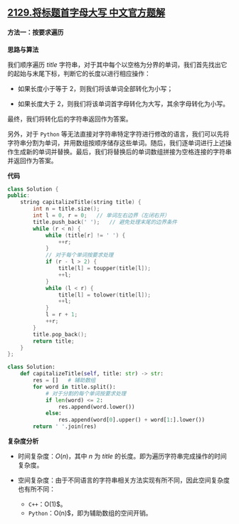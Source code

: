 ## [2129.将标题首字母大写 中文官方题解](https://leetcode.cn/problems/capitalize-the-title/solutions/100000/jiang-biao-ti-shou-zi-mu-da-xie-by-leetc-lhn7)
#### 方法一：按要求遍历

**思路与算法**

我们顺序遍历 $\textit{title}$ 字符串，对于其中每个以空格为分界的单词，我们首先找出它的起始与末尾下标，判断它的长度以进行相应操作：

- 如果长度小于等于 $2$，则我们将该单词全部转化为小写；

- 如果长度大于 $2$，则我们将该单词首字母转化为大写，其余字母转化为小写。

最终，我们将转化后的字符串返回作为答案。

另外，对于 $\texttt{Python}$ 等无法直接对字符串特定字符进行修改的语言，我们可以先将字符串分割为单词，并用数组按顺序储存这些单词。随后，我们逐单词进行上述操作生成新的单词并替换。最后，我们将替换后的单词数组拼接为空格连接的字符串并返回作为答案。

**代码**

```C++ [sol1-C++]
class Solution {
public:
    string capitalizeTitle(string title) {
        int n = title.size();
        int l = 0, r = 0;   // 单词左右边界（左闭右开）
        title.push_back(' ');   // 避免处理末尾的边界条件
        while (r < n) {
            while (title[r] != ' ') {
                ++r;
            }
            // 对于每个单词按要求处理
            if (r - l > 2) {
                title[l] = toupper(title[l]);
                ++l;
            }
            while (l < r) {
                title[l] = tolower(title[l]);
                ++l;
            }
            l = r + 1;
            ++r;
        }
        title.pop_back();
        return title;
    }
};
```


```Python [sol1-Python3]
class Solution:
    def capitalizeTitle(self, title: str) -> str:
        res = []   # 辅助数组
        for word in title.split():
            # 对于分割的每个单词按要求处理
            if len(word) <= 2:
                res.append(word.lower())
            else:
                res.append(word[0].upper() + word[1:].lower())
        return ' '.join(res)
```


**复杂度分析**

- 时间复杂度：$O(n)$，其中 $n$ 为 $\textit{title}$ 的长度。即为遍历字符串完成操作的时间复杂度。

- 空间复杂度：由于不同语言的字符串相关方法实现有所不同，因此空间复杂度也有所不同：

  -  $\texttt{C++}：$O(1)$。
  -  $\texttt{Python}：$O(n)$，即为辅助数组的空间开销。